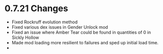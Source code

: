 # 0.7.21 Changes #

* Fixed Rockruff evolution method
* Fixed various dex issues in Gender Unlock mod
* Fixed an issue where Amber Tear could be found in quantities of 0 in Sickly Hollow
* Made mod loading more resilient to failures and sped up initial load time.
* 